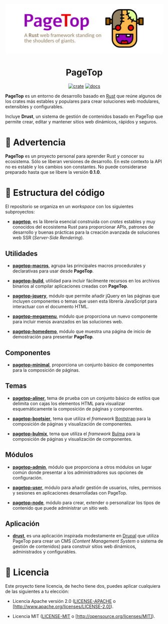 <div align="center">

  <img src="https://raw.githubusercontent.com/manuelcillero/pagetop/main/banner/pagetop.png" />

  <h1>PageTop</h1>

  [![crate](https://img.shields.io/crates/v/pagetop.svg)](https://crates.io/crates/pagetop)
  [![docs](https://docs.rs/pagetop/badge.svg)](https://docs.rs/pagetop)

</div>

**PageTop** es un entorno de desarrollo basado en [Rust](https://www.rust-lang.org/es/) que reúne
algunos de los crates más estables y populares para crear soluciones web modulares, extensibles y
configurables.

Incluye **Drust**, un sistema de gestión de contenidos basado en PageTop que permite crear, editar y
mantener sitios web dinámicos, rápidos y seguros.


# 🚧 Advertencia

**PageTop** es un proyecto personal para aprender Rust y conocer su ecosistema. Sólo se liberan
versiones de desarrollo. En este contexto la API no es estable y los cambios son constantes. No
puede considerarse preparado hasta que se libere la versión **0.1.0**.


# 📂 Estructura del código

El repositorio se organiza en un *workspace* con los siguientes subproyectos:

* **[pagetop](https://github.com/manuelcillero/pagetop/tree/main/pagetop)**, es la librería esencial
  construida con *crates* estables y muy conocidos del ecosistema Rust para proporcionar APIs,
  patrones de desarrollo y buenas prácticas para la creación avanzada de soluciones web SSR
  (*Server-Side Rendering*).

## Utilidades

* **[pagetop-macros](https://github.com/manuelcillero/pagetop/tree/main/pagetop-macros)**, agrupa
  las principales macros procedurales y declarativas para usar desde **PageTop**.

* **[pagetop-build](https://github.com/manuelcillero/pagetop/tree/main/pagetop-build)**, utilidad
  para incluir fácilmente recursos en los archivos binarios al compilar aplicaciones creadas con
  **PageTop**.

* **[pagetop-jquery](https://github.com/manuelcillero/pagetop/tree/main/pagetop-jquery)**, módulo
  que permite añadir jQuery en las páginas que incluyen componentes o temas que usen esta librería
  JavaScript para interactuar con el documento HTML.​

* **[pagetop-megamenu](https://github.com/manuelcillero/pagetop/tree/main/pagetop-megamenu)**,
  módulo que proporciona un nuevo componente para incluir menús avanzados en las soluciones web.

* **[pagetop-homedemo](https://github.com/manuelcillero/pagetop/tree/main/pagetop-homedemo)**,
  módulo que muestra una página de inicio de demostración para presentar **PageTop**.

## Componentes

* **[pagetop-minimal](https://github.com/manuelcillero/pagetop/tree/main/pagetop-minimal)**,
  proporciona un conjunto básico de componentes para la composición de páginas.

## Temas

* **[pagetop-aliner](https://github.com/manuelcillero/pagetop/tree/main/pagetop-aliner)**, tema de
  prueba con un conjunto básico de estilos que delimita con cajas los elementos HTML para visualizar
  esquemáticamente la composición de páginas y componentes.

* **[pagetop-bootsier](https://github.com/manuelcillero/pagetop/tree/main/pagetop-bootsier)**, tema
  que utiliza el *framework* [Bootstrap](https://getbootstrap.com/) para la composición de páginas y
  visualización de componentes.

* **[pagetop-bulmix](https://github.com/manuelcillero/pagetop/tree/main/pagetop-bulmix)**, tema que
  utiliza el *framework* [Bulma](https://bulma.io/) para la composición de páginas y visualización
  de componentes.

## Módulos

* **[pagetop-admin](https://github.com/manuelcillero/pagetop/tree/main/pagetop-admin)**, módulo que
  proporciona a otros módulos un lugar común donde presentar a los administradores sus opciones de
  configuración.

* **[pagetop-user](https://github.com/manuelcillero/pagetop/tree/main/pagetop-user)**, módulo para
  añadir gestión de usuarios, roles, permisos y sesiones en aplicaciones desarrolladas con PageTop.

* **[pagetop-node](https://github.com/manuelcillero/pagetop/tree/main/pagetop-node)**, módulo para
  crear, extender o personalizar los tipos de contenido que puede administrar un sitio web.

## Aplicación

* **[drust](https://github.com/manuelcillero/pagetop/tree/main/drust)**, es una aplicación
  inspirada modestamente en [Drupal](https://www.drupal.org) que utiliza PageTop para crear un CMS
  (*Content Management System* o sistema de gestión de contenidos) para construir sitios web
  dinámicos, administrados y configurables.


# 📜 Licencia

Este proyecto tiene licencia, de hecho tiene dos, puedes aplicar cualquiera de las siguientes a tu
elección:

* Licencia Apache versión 2.0
  ([LICENSE-APACHE](https://github.com/manuelcillero/pagetop/blob/main/LICENSE-APACHE) o
  [http://www.apache.org/licenses/LICENSE-2.0]).

* Licencia MIT
  ([LICENSE-MIT](https://github.com/manuelcillero/pagetop/blob/main/LICENSE-MIT) o
  [http://opensource.org/licenses/MIT]).
